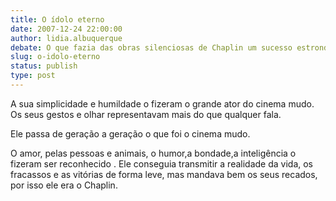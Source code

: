 ```yaml
---
title: O ídolo eterno
date: 2007-12-24 22:00:00
author: lidia.albuquerque
debate: O que fazia das obras silenciosas de Chaplin um sucesso estrondoso?
slug: o-idolo-eterno
status: publish 
type: post
---
```


A sua simplicidade e humildade o fizeram o grande ator do cinema mudo. Os seus gestos e olhar representavam mais do que qualquer fala.  

Ele passa de geração a geração o que foi o cinema mudo.  

O amor, pelas pessoas e animais, o humor,a bondade,a inteligência o fizeram ser reconhecido . Ele conseguia transmitir a realidade da vida, os fracassos e as vitórias de forma leve, mas mandava bem os seus recados, por isso ele era o Chaplin.
